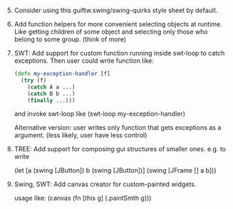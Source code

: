 5.  Consider using this guiftw.swing/swing-quirks style sheet by default.

6.  Add function helpers for more convenient selecting objects at
    runtime. Like getting children of some object and selecting only
    those who belong to some group. (think of more)

7.  SWT: Add support for custom function running inside swt-loop to
    catch exceptions. Then user could write function like:

    ```clj
    (defn my-exception-handler [f]
      (try (f)
        (catch A a ...)
        (catch B b ...)
        (finally ...)))
    ```

    and invoke swt-loop like (swt-loop my-exception-handler)

    Alternative version: user writes only function that gets
    exceptions as a argument. (less likely, user have less control)

8.  TREE: Add support for composing gui structures of smaller ones. e.g. to
    write

    (let [a (swing [JButton])
          b (swing [JButton])]
     (swing [JFrame [] a b]))

9.  Swing, SWT: Add canvas creator for custom-painted widgets.

    usage like: (canvas (fn [this g] (.paintSmth g)))
